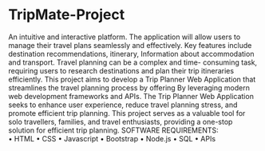 # TripMate-Project
An intuitive and interactive platform. The application will allow users to manage their travel plans seamlessly and effectively. Key features include destination recommendations, itinerary, Information about accommodation and transport. Travel planning can be a complex and time- consuming task, requiring users to research destinations and plan their trip itineraries efficiently. This project aims to develop a Trip Planner Web Application that streamlines the travel planning process by offering By leveraging modern web development frameworks and APIs. The Trip Planner Web Application seeks to enhance user experience, reduce travel planning stress, and promote efficient trip planning. This project serves as a valuable tool for solo travellers, families, and travel enthusiasts, providing a one-stop solution for efficient trip planning. 
SOFTWARE REQUIREMENTS:  
•	HTML 
•	CSS 
•	Javascript 
•	Bootstrap 
•	Node.js 
•	SQL 
•	APIs
